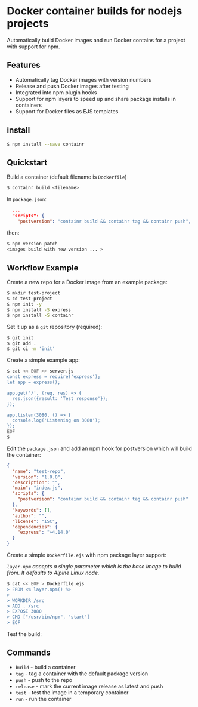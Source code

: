 # Docker container builds for nodejs projects

Automatically build Docker images and run Docker contains for a project with support for npm.

## Features

* Automatically tag Docker images with version numbers
* Release and push Docker images after testing
* Integrated into npm plugin hooks
* Support for npm layers to speed up and share package installs in containers
* Support for Docker files as EJS templates

## install

```sh
$ npm install --save containr
```

## Quickstart

Build a container (default filename is `Dockerfile`)

```sh
$ containr build <filename>
```

In `package.json`:

```json
  ...
  "scripts": {
    "postversion": "containr build && containr tag && containr push",
```
then:

```sh
$ npm version patch
<images build with new version ... >
```
## Workflow Example

Create a new repo for a Docker image from an example package:

```sh
$ mkdir test-project
$ cd test-project
$ npm init -y
$ npm install -S express
$ npm install -S containr
```

Set it up as a `git` repository (required):

```sh
$ git init
$ git add .
$ git ci -m 'init'
```

Create a simple example app:

```sh
$ cat << EOF >> server.js
const express = require('express');
let app = express();

app.get('/', (req, res) => {
  res.json({result: 'Test response'});
});

app.listen(3080, () => {
  console.log('Listening on 3080');
});
EOF
$
```

Edit the `package.json` and add an npm hook for postversion which will build the container:

```json
{
  "name": "test-repo",
  "version": "1.0.0",
  "description": "",
  "main": "index.js",
  "scripts": {
    "postversion": "containr build && containr tag && containr push"
  },
  "keywords": [],
  "author": "",
  "license": "ISC",
  "dependencies": {
    "express": "~4.14.0"
  }
}
```

Create a simple `Dockerfile.ejs` with npm package layer support:

*`layer.npm` accepts a single parameter which is the base image to build from. It defaults to Alpine Linux node.*

```sh
$ cat << EOF > Dockerfile.ejs
> FROM <% layer.npm() %>
>
> WORKDIR /src
> ADD . /src
> EXPOSE 3080
> CMD ["/usr/bin/npm", "start"]
> EOF
```

Test the build:



## Commands

* `build` - build a container
* `tag` - tag a container with the default package version
* `push` - push to the repo
* `release` - mark the current image release as latest and push
* `test` - test the image in a temporary container
* `run` - run the container

